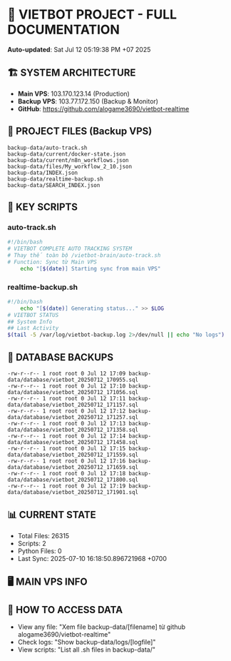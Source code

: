 # 🤖 VIETBOT PROJECT - FULL DOCUMENTATION
**Auto-updated**: Sat Jul 12 05:19:38 PM +07 2025

## 🏗️ SYSTEM ARCHITECTURE
- **Main VPS**: 103.170.123.14 (Production)
- **Backup VPS**: 103.77.172.150 (Backup & Monitor)
- **GitHub**: https://github.com/alogame3690/vietbot-realtime

## 📁 PROJECT FILES (Backup VPS)
```
backup-data/auto-track.sh
backup-data/current/docker-state.json
backup-data/current/n8n_workflows.json
backup-data/files/My_workflow_2_10.json
backup-data/INDEX.json
backup-data/realtime-backup.sh
backup-data/SEARCH_INDEX.json
```

## 🔧 KEY SCRIPTS
### auto-track.sh
```bash
#!/bin/bash
# VIETBOT COMPLETE AUTO TRACKING SYSTEM
# Thay thế toàn bộ /vietbot-brain/auto-track.sh
# Function: Sync từ Main VPS
    echo "[$(date)] Starting sync from main VPS"
```
### realtime-backup.sh
```bash
#!/bin/bash
    echo "[$(date)] Generating status..." >> $LOG
# VIETBOT STATUS
## System Info
## Last Activity
$(tail -5 /var/log/vietbot-backup.log 2>/dev/null || echo "No logs")
```

## 💾 DATABASE BACKUPS
```
-rw-r--r-- 1 root root 0 Jul 12 17:09 backup-data/database/vietbot_20250712_170955.sql
-rw-r--r-- 1 root root 0 Jul 12 17:10 backup-data/database/vietbot_20250712_171056.sql
-rw-r--r-- 1 root root 0 Jul 12 17:11 backup-data/database/vietbot_20250712_171157.sql
-rw-r--r-- 1 root root 0 Jul 12 17:12 backup-data/database/vietbot_20250712_171257.sql
-rw-r--r-- 1 root root 0 Jul 12 17:13 backup-data/database/vietbot_20250712_171358.sql
-rw-r--r-- 1 root root 0 Jul 12 17:14 backup-data/database/vietbot_20250712_171458.sql
-rw-r--r-- 1 root root 0 Jul 12 17:15 backup-data/database/vietbot_20250712_171559.sql
-rw-r--r-- 1 root root 0 Jul 12 17:16 backup-data/database/vietbot_20250712_171659.sql
-rw-r--r-- 1 root root 0 Jul 12 17:18 backup-data/database/vietbot_20250712_171800.sql
-rw-r--r-- 1 root root 0 Jul 12 17:19 backup-data/database/vietbot_20250712_171901.sql
```

## 📊 CURRENT STATE
- Total Files: 26315
- Scripts: 2
- Python Files: 0
- Last Sync: 2025-07-10 16:18:50.896721968 +0700

## 🖥️ MAIN VPS INFO


## 🚨 HOW TO ACCESS DATA
- View any file: "Xem file backup-data/[filename] từ github alogame3690/vietbot-realtime"
- Check logs: "Show backup-data/logs/[logfile]"
- View scripts: "List all .sh files in backup-data/"
